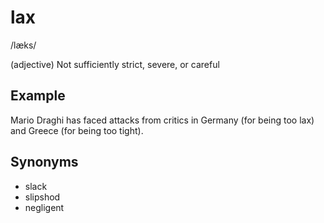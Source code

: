 # lax

/læks/

(adjective) Not sufficiently strict, severe, or careful

## Example

Mario Draghi has faced attacks from critics in Germany (for being too lax) and Greece (for being too tight).

## Synonyms

+ slack
+ slipshod
+ negligent
